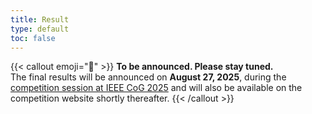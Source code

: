 ```yaml
---
title: Result
type: default
toc: false
---
```


{{< callout emoji="👾" >}}
**To be announced. Please stay tuned.**  
The final results will be announced on **August 27, 2025**, during the [competition session at IEEE CoG 2025](https://cog2025.inesc-id.pt/program/#schedule) and will also be available on the competition website shortly thereafter.
{{< /callout >}}
